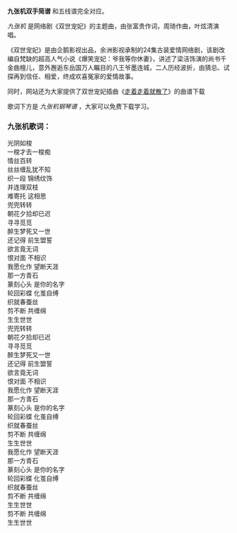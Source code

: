 

**九张机双手简谱** 和五线谱完全对应。

_九张机_ 是网络剧《双世宠妃》的主题曲，由张富贵作词，周琦作曲，叶炫清演唱。

《双世宠妃》是由企鹅影视出品，余洲影视承制的24集古装爱情网络剧，该剧改编自梵缺的超高人气小说《爆笑宠妃：爷我等你休妻》，讲述了梁洁饰演的尚书千金曲檀儿，意外邂逅东岳国万人瞩目的八王爷墨连城，二人历经波折，由猜忌、试探再到信任、相爱，终成欢喜冤家的爱情故事。

同时，网站还为大家提供了双世宠妃插曲《[走着走着就散了](Music-8269-走着走着就散了-双世宠妃OST.html "走着走着就散了")》的曲谱下载

歌词下方是 _九张机钢琴谱_ ，大家可以免费下载学习。

### 九张机歌词：

光阴如梭  
一梭才去一梭痴  
情丝百转  
丝丝缠乱犹不知  
织一段 锦绣纹饰  
并连理双枝  
难寄托 这相思  
兜兜转转  
朝花夕拾却已迟  
寻寻觅觅  
醉生梦死又一世  
还记得 前生盟誓  
欲言竟无词  
恨对面 不相识  
我愿化作 望断天涯  
那一方青石  
篆刻心头 是你的名字  
轮回彩蝶 化茧自缚  
织就春蚕丝  
剪不断 共缠绵  
生生世世  
兜兜转转  
朝花夕拾却已迟  
寻寻觅觅  
醉生梦死又一世  
还记得 前生盟誓  
欲言竟无词  
恨对面 不相识  
我愿化作 望断天涯  
那一方青石  
篆刻心头 是你的名字  
轮回彩蝶 化茧自缚  
织就春蚕丝  
剪不断 共缠绵  
生生世世  
我愿化作 望断天涯  
那一方青石  
篆刻心头 是你的名字  
轮回彩蝶 化茧自缚  
织就春蚕丝  
剪不断 共缠绵  
生生世世  
剪不断 共缠绵  
生生世世

